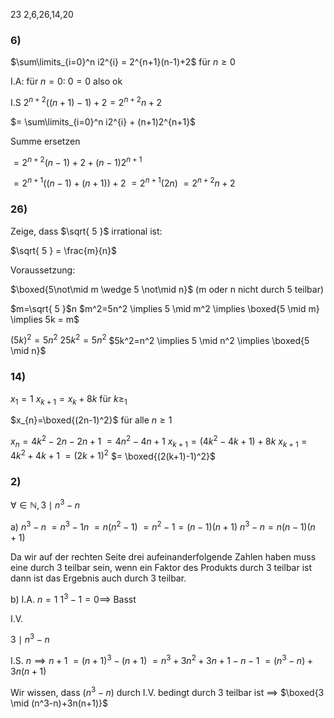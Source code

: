 
23
2,6,26,14,20

### 6)

$\sum\limits_{i=0}^n i2^{i} = 2^{n+1}(n-1)+2$ für $n \geq 0$

I.A:
für $n = 0$:
$0 = 0$ also ok

I.S
$2^{n+2}((n+1)-1)+2 = 2^{n+2}n+2$

$= \sum\limits_{i=0}^n i2^{i} + (n+1)2^{n+1}$

Summe ersetzen

$= 2^{n+2}(n-1)+2+(n-1)2^{n+1}$

$= 2^{n+1}((n-1)+(n+1))+2$
$=2^{n+1}(2n)$
$=2^{n+2}n+2$

### 26)

Zeige, dass $\sqrt{ 5 }$ irrational ist:

$\sqrt{ 5 } = \frac{m}{n}$

Voraussetzung:

$\boxed{5\not\mid m \wedge 5 \not\mid n}$    (m oder n nicht durch 5 teilbar)

$m=\sqrt{ 5 }$n
$m^2=5n^2 \implies 5 \mid m^2 \implies \boxed{5 \mid m} \implies 5k = m$

$(5k)^2 = 5n^2$
$25k^2=5n^2$
$5k^2=n^2 \implies 5 \mid n^2 \implies \boxed{5 \mid n}$




### 14)

$x_{1} = 1$
$x_{k+1} = x_{k} + 8k$ für $k\geq_{1}$

$x_{n}=\boxed{(2n-1)^2}$  für alle $n\geq{1}$

$x_{n} = 4k^2-2n-2n+1$
$= 4n^2-4n+1$
$x_{k+1}=(4k^2-4k+1)+8k$
$x_{k+1}=4k^2+4k+1$
$=(2k+1)^2$
$= \boxed{(2(k+1)-1)^2}$

### 2)

$\forall \in  ℕ, 3 \mid n^3-n$

a) $n^3-n$
$= n^3-1n$
$=n(n^2-1)$
$=n^2-1=(n-1)(n+1)$
$n^3-n=n(n-1)(n+1)$

Da wir auf der rechten Seite drei aufeinanderfolgende Zahlen haben muss eine durch 3 teilbar sein, wenn ein Faktor des Produkts durch 3 teilbar ist dann ist das Ergebnis auch durch 3 teilbar.

b)
I.A. 
$n=1$
$1^3-1=0 \implies$ Basst

I.V.

$3 \mid n^3-n$

I.S.
$n\implies n+1$
$=(n+1)^3-(n+1)$
$=n^3+3n^2+3n+1-n-1$
$=(n^3-n)+3n(n+1)$

Wir wissen, dass $(n^3-n)$ durch I.V. bedingt durch 3 teilbar ist $\implies$ $\boxed{3 \mid (n^3-n)+3n(n+1)}$





